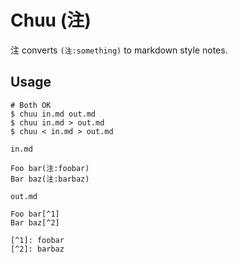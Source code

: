 Chuu (注)
===

注 converts `(注:something)` to markdown style notes.

Usage
---

```
# Both OK
$ chuu in.md out.md
$ chuu in.md > out.md
$ chuu < in.md > out.md
```


`in.md`

```
Foo bar(注:foobar)
Bar baz(注:barbaz)
```

`out.md`

```
Foo bar[^1]
Bar baz[^2]

[^1]: foobar
[^2]: barbaz
```
